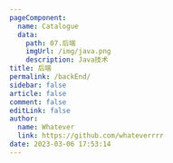 ```yaml
---
pageComponent: 
  name: Catalogue
  data: 
    path: 07.后端
    imgUrl: /img/java.png
    description: Java技术
title: 后端
permalink: /backEnd/
sidebar: false
article: false
comment: false
editLink: false
author: 
  name: Whatever
  link: https://github.com/whateverrrr
date: 2023-03-06 17:53:14
---
```


